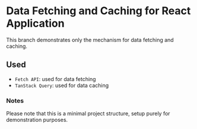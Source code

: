 # Data Fetching and Caching for React Application

This branch demonstrates only the mechanism for data fetching and caching.

## Used

- `Fetch API`: used for data fetching
- `TanStack Query`: used for data caching

### Notes

Please note that this is a minimal project structure, setup purely for demonstration purposes.
